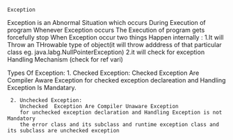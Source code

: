                                                                               Exception
Exception is an Abnormal Situation which occurs During Execution of program 
Whenever Exception occurs The Execution of program gets forcefully stop
When Exception occur two things Happen internally :
      1.It will Throw an THrowable type of object(it will throw adddress of that particular class eg. java.labg.NullPointerException)
      2.it will check for exception Handling Mechanism (check for ref vari)

Types Of Exception:
     1. Checked Exception:
        Checked Exception Are Compiler Aware Exception 
        for checked exception declareation and Handling Exception Is Mandatary.

     2. Unchecked Exception:
        Unchecked  Exception Are Compiler Unaware Exception
        for unchecked exception declaration and Handling Exception is not Mandatory
        the error class and its subclass and runtime exception class and its subclass are unchecked exception 
